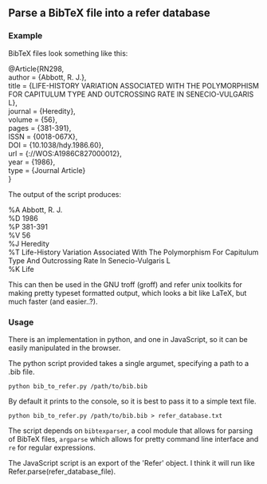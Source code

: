 ## Parse a BibTeX file into a refer database

### Example

BibTeX files look something like this:

@Article{RN298,\
   author = {Abbott, R. J.},\
   title = {LIFE-HISTORY VARIATION ASSOCIATED WITH THE POLYMORPHISM FOR CAPITULUM TYPE AND OUTCROSSING RATE IN SENECIO-VULGARIS L},\
   journal = {Heredity},\
   volume = {56},\
   pages = {381-391},\
   ISSN = {0018-067X},\
   DOI = {10.1038/hdy.1986.60},\
   url = {<Go to ISI>://WOS:A1986C827000012},\
   year = {1986},\
   type = {Journal Article}\
}
  
The output of the script produces:

%A Abbott, R. J.\
%D 1986\
%P 381-391\
%V 56\
%J Heredity\
%T Life-History Variation Associated With The Polymorphism For Capitulum Type And Outcrossing Rate In Senecio-Vulgaris L\
%K Life

This can then be used in the GNU troff (groff) and refer unix toolkits for making pretty typeset formatted output, which looks a bit like LaTeX, but much faster (and easier..?).

### Usage

There is an implementation in python, and one in JavaScript, so it can be easily manipulated in the browser.

The python script provided takes a single argumet, specifying a path to a .bib file.

`python bib_to_refer.py /path/to/bib.bib`

By default it prints to the console, so it is best to pass it to a simple text file.

`python bib_to_refer.py /path/to/bib.bib > refer_database.txt`

The script depends on `bibtexparser`, a cool module that allows for parsing of BibTeX files, `argparse` which allows for pretty command line interface and `re` for regular expressions.

The JavaScript script is an export of the 'Refer' object. I think it will run like Refer.parse(refer_database_file).
